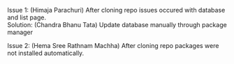 Issue 1: (Himaja Parachuri)
After cloning repo issues occured with database and list page.<br>
Solution: (Chandra Bhanu Tata)
Update database manually through package manager

Issue 2: (Hema Sree Rathnam Machha)
After cloning repo packages were not installed automatically.  
